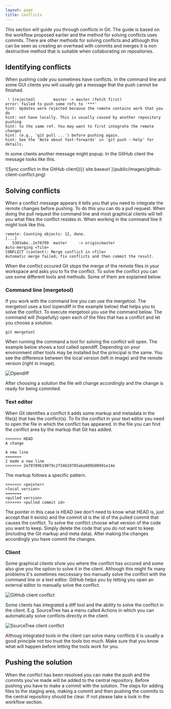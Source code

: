 ```yaml
---
layout: page
title: Conflicts
---
```


This section will guide you through conflicts in Git. The guide is based on the workflow proposed earlier and the method for solving conflicts uses commits. There are other methods for solving conflicts and although this can be seen as creating an overhead with commits and merges it is non destructive method that is suitable when collaborating on repositories.

## Identifying conflicts

When pushing code you sometimes have conflicts. In the command line and some GUI clients you will usually get a message that the push cannot be finished.

```
 ! [rejected]        master -> master (fetch first)
error: failed to push some refs to '***'
hint: Updates were rejected because the remote contains work that you do
hint: not have locally. This is usually caused by another repository pushing
hint: to the same ref. You may want to first integrate the remote changes
hint: (e.g., 'git pull ...') before pushing again.
hint: See the 'Note about fast-forwards' in 'git push --help' for details.
```

In some clients another message might popup. In the GitHub client the message looks like this.

![Sync conflict in the GitHub client]({{ site.baseurl }}public/images/github-client-conflict.png)

## Solving conflicts

When a conflict message appears it tells you that you need to integrate the remote changes before pushing. To do this you can do a pull request. When doing the pull request the command line and most graphical clients will tell you what files the conflict resides in. When working in the command line it might look like this.

```
remote: Counting objects: 12, done.
[...]
   5303a6e..2e70709  master     -> origin/master
Auto-merging <file>
CONFLICT (content): Merge conflict in <file>
Automatic merge failed; fix conflicts and then commit the result.
```

When the conflict occured Git stops the merge of the remote files in your workspace and asks you to fix the conflict. To solve the conflict you can use some different tools and methods. Some of them are explained below.

### Command line (mergetool)

If you work with the command line you can use the mergetool. The mergetool uses a tool (opendiff in the example below) that helps you to solve the conflict. To execute mergetool you use the command below. The command will (hopefully) open each of the files that has a conflict and let you choose a solution.

```
git mergetool
```

When running the command a tool for solving the conflict will open. The example below shows a tool called opendiff. Depending on your environment other tools may be installed but the principal is the same. You see the difference between the local version (left in image) and the remote version (right in image).

![Opendiff](/da336a/public/images/conflict-opendiff.png)

After choosing a solution the file will change accordingly and the change is ready for being commited.

### Text editor

When Git identifies a conflict it adds some markup and metadata in the file(s) that has the conflict(s). To fix the conflict in your text editor you need to open the file in which the conflict has appeared. In the file you can find the conflict area by the markup that Git has added.

```
<<<<<<< HEAD
A change

A new line
=======
I made a new line
>>>>>>> 2e70709b19079c2f34610785aba809b00991e14e
```

The markup follows a specific pattern.

```
<<<<<<< <pointer>
<local version>
=======
<pulled version>
>>>>>>> <pulled commit id>
```

The pointer in this case is HEAD (we don't need to know what HEAD is, just accept that it exists) and the commit id is the id of the pulled commit that causes the conflict. To solve the conflict choose what version of the code you want to keep. Simply delete the code that you do not want to keep (including the Git markup and meta data). After making the changes accordingly you have commit the changes.

### Client

Some graphical clients show you where the conflict has occured and some also give you the option to solve it in the client. Although this might fix many problems it's sometimes neccessary too manually solve the conflict with the command line or a text editor. GitHub helps you by letting you open an external editor to manually solve the conflict.

![GitHub client conflict](/da336a/public/images/conflict-solve-github-client.png)

Some clients has integrated a diff tool and the ability to solve the conflict in the client. E.g. SourceTree has a menu called Actions in which you can automatically solve conflicts directly in the client.

![SourceTree client conflict](/da336a/public/images/conflict-solve-sourcetree-client.png)

Althoug integrated tools in the client can solve many conflicts it is usually a good principle not too trust the tools too much. Make sure that you know what will happen before letting the tools work for you.

## Pushing the solution

When the conflict has been resolved you can make the push and the commits you've made will be added to the central repository. Before pushing you have to make a commit with the solution. The steps for adding files to the staging area, making a commit and then pushing the commits to the central repository should be clear. If not please take a look in the workflow section.